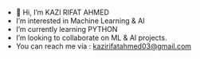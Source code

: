 - 👋 Hi, I’m KAZI RIFAT AHMED
-  I’m interested in Machine Learning & AI
-  I’m currently learning PYTHON
-  I’m looking to collaborate on ML & AI projects.
-  You can reach me via : kazirifatahmed03@gmail.com

<!---
ahmedkazi03/ahmedkazi03 is a ✨ special ✨ repository because its `README.md` (this file) appears on your GitHub profile.
You can click the Preview link to take a look at your changes.
--->
